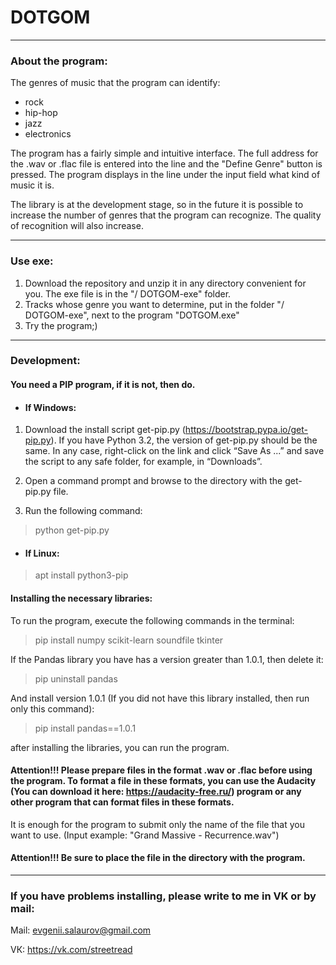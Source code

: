 # DOTGOM
***
### About the program:
The genres of music that the program can identify:
- rock 
- hip-hop 
- jazz 
- electronics

The program has a fairly simple and intuitive interface. The full address for the .wav or .flac file is entered into the line and the "Define Genre" button is pressed. The program displays in the line under the input field what kind of music it is.

The library is at the development stage, so in the future it is possible to increase the number of genres that the program can recognize. The quality of recognition will also increase.
***
### Use exe:
1. Download the repository and unzip it in any directory convenient for you. The exe file is in the "/ DOTGOM-exe" folder.
2. Tracks whose genre you want to determine, put in the folder "/ DOTGOM-exe", next to the program "DOTGOM.exe"
3. Try the program;)
***
### Development:
#### You need a PIP program, if it is not, then do.
- #### If Windows: 

1. Download the install script get-pip.py (https://bootstrap.pypa.io/get-pip.py). If you have Python 3.2, the version of get-pip.py should be the same. In any case, right-click on the link and click “Save As ...” and save the script to any safe folder, for example, in “Downloads”.

2. Open a command prompt and browse to the directory with the get-pip.py file.

3. Run the following command: 
> python get-pip.py
- #### If Linux:
> apt install python3-pip
#### Installing the necessary libraries:
To run the program, execute the following commands in the terminal:
> pip install numpy scikit-learn soundfile tkinter

If the Pandas library you have has a version greater than 1.0.1, then delete it:
> pip uninstall pandas

And install version 1.0.1 (If you did not have this library installed, then run only this command):
> pip install pandas==1.0.1

after installing the libraries, you can run the program.

#### Attention!!! Please prepare files in the format .wav or .flac before using the program. To format a file in these formats, you can use the Audacity (You can download it here: https://audacity-free.ru/) program or any other program that can format files in these formats.

It is enough for the program to submit only the name of the file that you want to use. (Input example: "Grand Massive - Recurrence.wav")
#### Attention!!! Be sure to place the file in the directory with the program.
*** 
### If you have problems installing, please write to me in VK or by mail:

Mail: evgenii.salaurov@gmail.com

VК: https://vk.com/streetread
